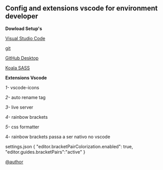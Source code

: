 ## Config and extensions vscode for environment developer ##

**Dowload Setup's**


[Visual Studio Code](https://code.visualstudio.com/download)

[git](https://git-scm.com/)

[GitHub Desktop](https://desktop.github.com/)


[Koala SASS](http://koala-app.com/)



**Extensions Vscode**

*1-* vscode-icons

*2-* auto rename tag

*3-* live server

*4-* rainbow brackets

*5-* css formatter



4- rainbow brackets passa a ser nativo no vscode

settings.json
{
    "editor.bracketPairColorization.enabled": true,
    "editor.guides.bracketPairs":"active"
}

[@author](https://github.com/rodrigosouzamail)
